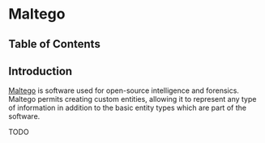 # Maltego <!-- omit in toc -->

## Table of Contents  <!-- omit in toc -->

## Introduction 

[Maltego](https://www.maltego.com/) is software used for open-source intelligence and forensics. Maltego permits creating custom entities, allowing it to represent any type of information in addition to the basic entity types which are part of the software.

TODO